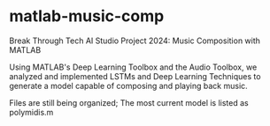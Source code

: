 # matlab-music-comp
Break Through Tech AI Studio Project 2024: Music Composition with MATLAB

Using MATLAB's Deep Learning Toolbox and the Audio Toolbox, we analyzed and implemented LSTMs and Deep Learning Techniques to generate a model capable of composing and playing back music. 

Files are still being organized; The most current model is listed as polymidis.m
